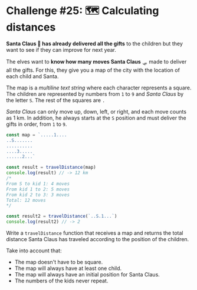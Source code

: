# Challenge #25: 🗺️ Calculating distances

**Santa Claus 🎅 has already delivered all the gifts** to the children but they want to see if they can improve for next year.

The elves want to **know how many moves Santa Claus** 🛷 made to deliver all the gifts. For this, they give you a map of the city with the location of each child and Santa.

The map is a _multiline text string_ where each character represents a square. The children are represented by numbers from `1` to `9` and _Santa Claus_ by the letter `S`. The rest of the squares are `.`

_Santa Claus_ can only move up, down, left, or right, and each move counts as 1 km. In addition, he always starts at the `S` position and must deliver the gifts in order, from `1` to `9`.

```js
const map = `.....1....
..S.......
..........
....3.....
......2...`

const result = travelDistance(map)
console.log(result) // -> 12 km
/*
From S to kid 1: 4 moves
From kid 1 to 2: 5 moves
From kid 2 to 3: 3 moves
Total: 12 moves
*/

const result2 = travelDistance(`..S.1...`)
console.log(result2) // -> 2
```

Write a `travelDistance` function that receives a map and returns the total distance Santa Claus has traveled according to the position of the children.

Take into account that:

- The map doesn't have to be square.
- The map will always have at least one child.
- The map will always have an initial position for Santa Claus.
- The numbers of the kids never repeat.
